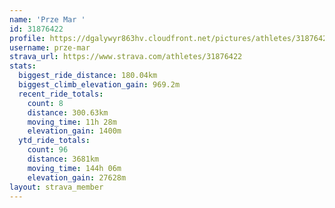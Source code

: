 ```yaml
---
name: 'Prze Mar '
id: 31876422
profile: https://dgalywyr863hv.cloudfront.net/pictures/athletes/31876422/22548952/4/large.jpg
username: prze-mar
strava_url: https://www.strava.com/athletes/31876422
stats:
  biggest_ride_distance: 180.04km
  biggest_climb_elevation_gain: 969.2m
  recent_ride_totals:
    count: 8
    distance: 300.63km
    moving_time: 11h 28m
    elevation_gain: 1400m
  ytd_ride_totals:
    count: 96
    distance: 3681km
    moving_time: 144h 06m
    elevation_gain: 27628m
layout: strava_member
--- 
```

